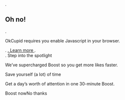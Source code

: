 <div class="noscript">. <h2 class="noscript-title">Oh no!</h2>. <p class="noscript-text">OkCupid requires you enable Javascript in your browser.</p>. <a class="flatbutton blue" href="https://enable-javascript.com/" target="\_blank" rel="noopener noreferrer">. Learn more </a>. </div>. Step into the spotlight

We’ve supercharged Boost so you get more likes faster.

Save yourself (a lot) of time

Get a day’s worth of attention in one 30-minute Boost.

Boost nowNo thanks